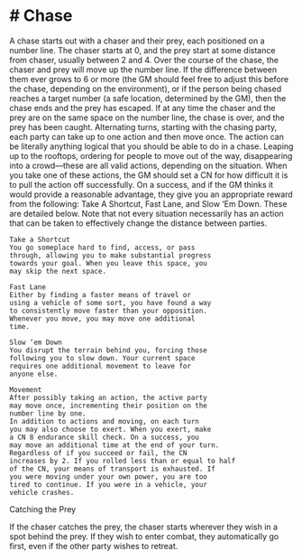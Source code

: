 # # Chase

A chase starts out with a chaser and their prey,
each positioned on a number line. The chaser starts
at 0, and the prey start at some distance from chaser,
usually between 2 and 4.
Over the course of the chase, the chaser and prey
will move up the number line. If the difference
between them ever grows to 6 or more (the GM
should feel free to adjust this before the chase,
depending on the environment), or if the person
being chased reaches a target number (a safe
location, determined by the GM), then the chase
ends and the prey has escaped. If at any time the
chaser and the prey are on the same space on the
number line, the chase is over, and the prey has been
caught.
Alternating turns, starting with the chasing party,
each party can take up to one action and then move
once.
The action can be literally anything logical that
you should be able to do in a chase. Leaping up to
the rooftops, ordering for people to move out of the
way, disappearing into a crowd—these are all valid
actions, depending on the situation. When you take
one of these actions, the GM should set a CN for
how difficult it is to pull the action off successfully.
On a success, and if the GM thinks it would provide
a reasonable advantage, they give you an appropriate
reward from the following: Take A Shortcut, Fast
Lane, and Slow ‘Em Down. These are detailed
below.
Note that not every situation necessarily has an
action that can be taken to effectively change the
distance between parties.

```
Take a Shortcut
You go someplace hard to find, access, or pass
through, allowing you to make substantial progress
towards your goal. When you leave this space, you
may skip the next space.
```

```
Fast Lane
Either by finding a faster means of travel or
using a vehicle of some sort, you have found a way
to consistently move faster than your opposition.
Whenever you move, you may move one additional
time.
```

```
Slow ‘em Down
You disrupt the terrain behind you, forcing those
following you to slow down. Your current space
requires one additional movement to leave for
anyone else.
```

```
Movement
After possibly taking an action, the active party
may move once, incrementing their position on the
number line by one.
In addition to actions and moving, on each turn
you may also choose to exert. When you exert, make
a CN 8 endurance skill check. On a success, you
may move an additional time at the end of your turn.
Regardless of if you succeed or fail, the CN
increases by 2. If you rolled less than or equal to half
of the CN, your means of transport is exhausted. If
you were moving under your own power, you are too
tired to continue. If you were in a vehicle, your
vehicle crashes.
```

Catching the Prey

If the chaser catches the prey, the chaser starts
wherever they wish in a spot behind the prey. If they
wish to enter combat, they automatically go first,
even if the other party wishes to retreat.
